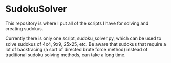 # SudokuSolver
This repository is where I put all of the scripts I have for solving and creating sudokus.

Currently there is only one script, sudoku_solver.py, which can be used to solve sudokus of 4x4, 9x9, 25x25, etc.
Be aware that sudokus that require a lot of backtracing (a sort of directed brute force method) instead of traditional sudoku solving methods, can take a long time.
